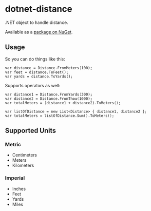 dotnet-distance
===============

.NET object to handle distance.

Available as a [package on NuGet](http://www.nuget.org/packages/Tripsis.DistanceModel/).


## Usage
So you can do things like this:

    var distance = Distance.FromMeters(100);
    var feet = distance.ToFeet();
    var yards = distance.ToYards();
    
Supports operators as well:

    var distance1 = Distance.FromYards(300);
    var distance2 = Distance.FromThou(1000);
    var totalMeters = (distance1 + distance2).ToMeters();
    
    var listOfDistance = new List<Distance> { distance1, distance2 };
    var totalMeters = listOfDistance.Sum().ToMeters();
    
## Supported Units
### Metric
- Centimeters
- Meters
- Kilometers

### Imperial
- Inches
- Feet
- Yards
- Miles
